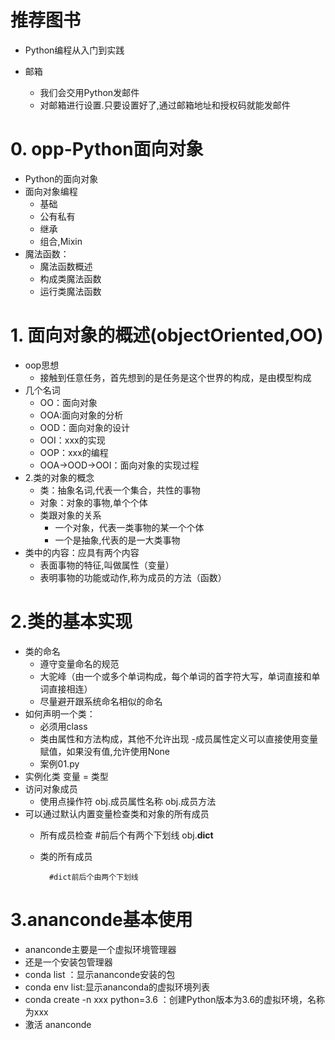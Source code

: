 # 推荐图书
- Python编程从入门到实践

- 邮箱
    - 我们会交用Python发邮件
    - 对邮箱进行设置.只要设置好了,通过邮箱地址和授权码就能发邮件
    
# 0. opp-Python面向对象
- Python的面向对象
- 面向对象编程
    - 基础
    - 公有私有
    - 继承
    - 组合,Mixin
- 魔法函数：
    - 魔法函数概述
    - 构成类魔法函数
    - 运行类魔法函数
    
# 1. 面向对象的概述(objectOriented,OO)
- oop思想
    - 接触到任意任务，首先想到的是任务是这个世界的构成，是由模型构成
- 几个名词
    - OO：面向对象
    - OOA:面向对象的分析
    - OOD：面向对象的设计
    - OOI：xxx的实现
    - OOP：xxx的编程
    - OOA->OOD->OOI：面向对象的实现过程
- 2.类的对象的概念
    - 类：抽象名词,代表一个集合，共性的事物
    - 对象：对象的事物,单个个体
    - 类跟对象的关系
        - 一个对象，代表一类事物的某一个个体
        - 一个是抽象,代表的是一大类事物
- 类中的内容：应具有两个内容
    - 表面事物的特征,叫做属性（变量）
    - 表明事物的功能或动作,称为成员的方法（函数）
# 2.类的基本实现
- 类的命名
    - 遵守变量命名的规范
    - 大驼峰（由一个或多个单词构成，每个单词的首字符大写，单词直接和单词直接相连）
    - 尽量避开跟系统命名相似的命名
- 如何声明一个类：
    - 必须用class
    - 类由属性和方法构成，其他不允许出现
    -成员属性定义可以直接使用变量赋值，如果没有值,允许使用None
    - 案例01.py
- 实例化类
            变量 = 类型
- 访问对象成员
    - 使用点操作符
        obj.成员属性名称
        obj.成员方法
- 可以通过默认内置变量检查类和对象的所有成员
    - 所有成员检查
            #前后个有两个下划线
            obj.__dict__
    - 类的所有成员
    
            #dict前后个由两个下划线
# 3.ananconde基本使用
- ananconde主要是一个虚拟环境管理器
- 还是一个安装包管理器
- conda list ：显示ananconde安装的包
- conda env list:显示ananconda的虚拟环境列表
- conda create -n xxx python=3.6 ：创建Python版本为3.6的虚拟环境，名称为xxx
- 激活 ananconde